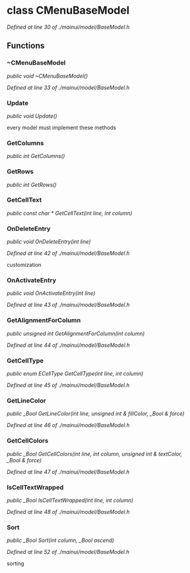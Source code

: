 # class CMenuBaseModel

*Defined at line 30 of ./mainui/model/BaseModel.h*

## Functions

### ~CMenuBaseModel

*public void ~CMenuBaseModel()*

*Defined at line 33 of ./mainui/model/BaseModel.h*

### Update

*public void Update()*

 every model must implement these methods

### GetColumns

*public int GetColumns()*

### GetRows

*public int GetRows()*

### GetCellText

*public const char * GetCellText(int line, int column)*

### OnDeleteEntry

*public void OnDeleteEntry(int line)*

*Defined at line 42 of ./mainui/model/BaseModel.h*

 customization

### OnActivateEntry

*public void OnActivateEntry(int line)*

*Defined at line 43 of ./mainui/model/BaseModel.h*

### GetAlignmentForColumn

*public unsigned int GetAlignmentForColumn(int column)*

*Defined at line 44 of ./mainui/model/BaseModel.h*

### GetCellType

*public enum ECellType GetCellType(int line, int column)*

*Defined at line 45 of ./mainui/model/BaseModel.h*

### GetLineColor

*public _Bool GetLineColor(int line, unsigned int & fillColor, _Bool & force)*

*Defined at line 46 of ./mainui/model/BaseModel.h*

### GetCellColors

*public _Bool GetCellColors(int line, int column, unsigned int & textColor, _Bool & force)*

*Defined at line 47 of ./mainui/model/BaseModel.h*

### IsCellTextWrapped

*public _Bool IsCellTextWrapped(int line, int column)*

*Defined at line 48 of ./mainui/model/BaseModel.h*

### Sort

*public _Bool Sort(int column, _Bool ascend)*

*Defined at line 52 of ./mainui/model/BaseModel.h*

 sorting



